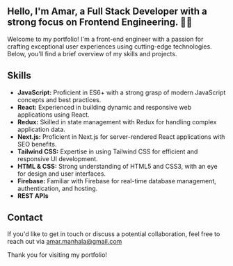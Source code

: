 ## Hello, I'm Amar, a Full Stack Developer with a strong focus on Frontend Engineering. 👨‍💻 

Welcome to my portfolio! I'm a front-end engineer with a passion for crafting exceptional user experiences using cutting-edge technologies. Below, you'll find a brief overview of my skills and projects.

## Skills

- **JavaScript:** Proficient in ES6+ with a strong grasp of modern JavaScript concepts and best practices.
- **React:** Experienced in building dynamic and responsive web applications using React.
- **Redux:** Skilled in state management with Redux for handling complex application data.
- **Next.js:** Proficient in Next.js for server-rendered React applications with SEO benefits.
- **Tailwind CSS:** Expertise in using Tailwind CSS for efficient and responsive UI development.
- **HTML & CSS:** Strong understanding of HTML5 and CSS3, with an eye for design and user interfaces.
- **Firebase:** Familiar with Firebase for real-time database management, authentication, and hosting.
- **REST APIs**


## Contact

If you'd like to get in touch or discuss a potential collaboration, feel free to reach out via amar.manhala@gmail.com

Thank you for visiting my portfolio!

